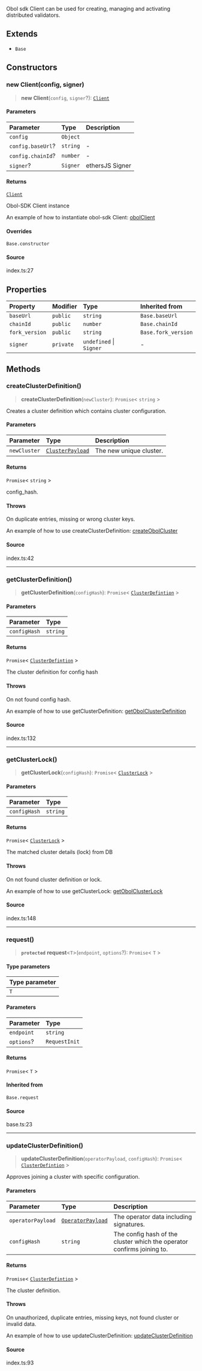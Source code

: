 Obol sdk Client can be used for creating, managing and activating distributed validators.

## Extends

- `Base`

## Constructors

### new Client(config, signer)

> **new Client**(`config`, `signer`?): [`Client`](Client.md)

#### Parameters

| Parameter | Type | Description |
| :------ | :------ | :------ |
| `config` | `Object` |  |
| `config.baseUrl`? | `string` | - |
| `config.chainId`? | `number` | - |
| `signer`? | `Signer` | ethersJS Signer |

#### Returns

[`Client`](Client.md)

Obol-SDK Client instance

An example of how to instantiate obol-sdk Client:
[obolClient](https://github.com/ObolNetwork/obol-sdk-examples/blob/main/TS-Example/index.ts#L29)

#### Overrides

`Base.constructor`

#### Source

index.ts:27

## Properties

| Property | Modifier | Type | Inherited from |
| :------ | :------ | :------ | :------ |
| `baseUrl` | `public` | `string` | `Base.baseUrl` |
| `chainId` | `public` | `number` | `Base.chainId` |
| `fork_version` | `public` | `string` | `Base.fork_version` |
| `signer` | `private` | `undefined` \| `Signer` | - |

## Methods

### createClusterDefinition()

> **createClusterDefinition**(`newCluster`): `Promise`< `string` \>

Creates a cluster definition which contains cluster configuration.

#### Parameters

| Parameter | Type | Description |
| :------ | :------ | :------ |
| `newCluster` | [`ClusterPayload`](../interfaces/ClusterPayload.md) | The new unique cluster. |

#### Returns

`Promise`< `string` \>

config_hash.

#### Throws

On duplicate entries, missing or wrong cluster keys.

An example of how to use createClusterDefinition:
[createObolCluster](https://github.com/ObolNetwork/obol-sdk-examples/blob/main/TS-Example/index.ts)

#### Source

index.ts:42

***

### getClusterDefinition()

> **getClusterDefinition**(`configHash`): `Promise`< [`ClusterDefintion`](../interfaces/ClusterDefintion.md) \>

#### Parameters

| Parameter | Type |
| :------ | :------ |
| `configHash` | `string` |

#### Returns

`Promise`< [`ClusterDefintion`](../interfaces/ClusterDefintion.md) \>

The  cluster definition for config hash

#### Throws

On not found config hash.

An example of how to use getClusterDefinition:
[getObolClusterDefinition](https://github.com/ObolNetwork/obol-sdk-examples/blob/main/TS-Example/index.ts)

#### Source

index.ts:132

***

### getClusterLock()

> **getClusterLock**(`configHash`): `Promise`< [`ClusterLock`](../interfaces/ClusterLock.md) \>

#### Parameters

| Parameter | Type |
| :------ | :------ |
| `configHash` | `string` |

#### Returns

`Promise`< [`ClusterLock`](../interfaces/ClusterLock.md) \>

The matched cluster details (lock) from DB

#### Throws

On not found cluster definition or lock.

An example of how to use getClusterLock:
[getObolClusterLock](https://github.com/ObolNetwork/obol-sdk-examples/blob/main/TS-Example/index.ts)

#### Source

index.ts:148

***

### request()

> **`protected`** **request**<`T`\>(`endpoint`, `options`?): `Promise`< `T` \>

#### Type parameters

| Type parameter |
| :------ |
| `T` |

#### Parameters

| Parameter | Type |
| :------ | :------ |
| `endpoint` | `string` |
| `options`? | `RequestInit` |

#### Returns

`Promise`< `T` \>

#### Inherited from

`Base.request`

#### Source

base.ts:23

***

### updateClusterDefinition()

> **updateClusterDefinition**(`operatorPayload`, `configHash`): `Promise`< [`ClusterDefintion`](../interfaces/ClusterDefintion.md) \>

Approves joining a cluster with specific configuration.

#### Parameters

| Parameter | Type | Description |
| :------ | :------ | :------ |
| `operatorPayload` | [`OperatorPayload`](../type-aliases/OperatorPayload.md) | The operator data including signatures. |
| `configHash` | `string` | The config hash of the cluster which the operator confirms joining to. |

#### Returns

`Promise`< [`ClusterDefintion`](../interfaces/ClusterDefintion.md) \>

The cluster definition.

#### Throws

On unauthorized, duplicate entries, missing keys, not found cluster or invalid data.

An example of how to use updateClusterDefinition:
[updateClusterDefinition](https://github.com/ObolNetwork/obol-sdk-examples/blob/main/TS-Example/index.ts)

#### Source

index.ts:93
